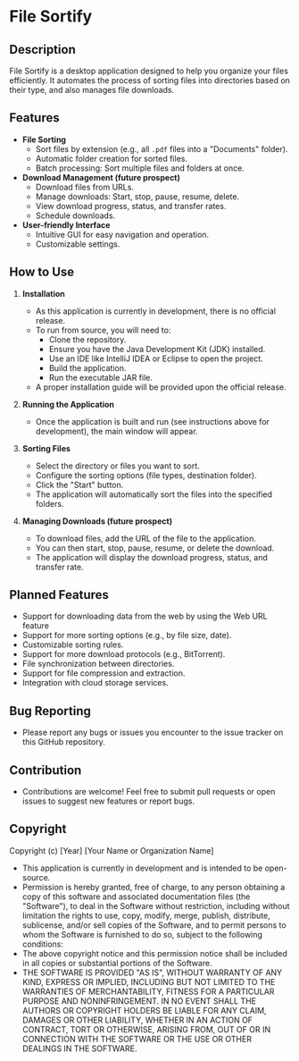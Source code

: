 # File Sortify
## Description

File Sortify is a desktop application designed to help you organize your files efficiently. It automates the process of sorting files into directories based on their type, and also manages file downloads.

## Features

* **File Sorting**
    * Sort files by extension (e.g., all `.pdf` files into a "Documents" folder).
    * Automatic folder creation for sorted files.
    * Batch processing: Sort multiple files and folders at once.
* **Download Management (future prospect)**
    * Download files from URLs.
    * Manage downloads: Start, stop, pause, resume, delete.
    * View download progress, status, and transfer rates.
    * Schedule downloads.
* **User-friendly Interface**
    * Intuitive GUI for easy navigation and operation.
    * Customizable settings.

## How to Use

1.  **Installation**

    * As this application is currently in development, there is no official release.
    * To run from source, you will need to:
        * Clone the repository.
        * Ensure you have the Java Development Kit (JDK) installed.
        * Use an IDE like IntelliJ IDEA or Eclipse to open the project.
        * Build the application.
        * Run the executable JAR file.
    * A proper installation guide will be provided upon the official release.

2.  **Running the Application**

    * Once the application is built and run (see instructions above for development), the main window will appear.

3.  **Sorting Files**

    * Select the directory or files you want to sort.
    * Configure the sorting options (file types, destination folder).
    * Click the "Start" button.
    * The application will automatically sort the files into the specified folders.

4.  **Managing Downloads (future prospect)**

    * To download files, add the URL of the file to the application.
    * You can then start, stop, pause, resume, or delete the download.
    * The application will display the download progress, status, and transfer rate.

## Planned Features

* Support for downloading data from the web by using the Web URL feature
* Support for more sorting options (e.g., by file size, date).
* Customizable sorting rules.
* Support for more download protocols (e.g., BitTorrent).
* File synchronization between directories.
* Support for file compression and extraction.
* Integration with cloud storage services.

## Bug Reporting

* Please report any bugs or issues you encounter to the issue tracker on this GitHub repository.

## Contribution

* Contributions are welcome! Feel free to submit pull requests or open issues to suggest new features or report bugs.

## Copyright

Copyright (c) \[Year] \[Your Name or Organization Name]

* This application is currently in development and is intended to be open-source.
* Permission is hereby granted, free of charge, to any person obtaining a copy of this software and associated documentation files (the "Software"), to deal in the Software without restriction, including without limitation the rights to use, copy, modify, merge, publish, distribute, sublicense, and/or sell copies of the Software, and to permit persons to whom the Software is furnished to do so, subject to the following conditions:
* The above copyright notice and this permission notice shall be included in all copies or substantial portions of the Software.
* THE SOFTWARE IS PROVIDED "AS IS", WITHOUT WARRANTY OF ANY KIND, EXPRESS OR IMPLIED, INCLUDING BUT NOT LIMITED TO THE WARRANTIES OF MERCHANTABILITY, FITNESS FOR A PARTICULAR PURPOSE AND NONINFRINGEMENT. IN NO EVENT SHALL THE AUTHORS OR COPYRIGHT HOLDERS BE LIABLE FOR ANY CLAIM, DAMAGES OR OTHER LIABILITY, WHETHER IN AN ACTION OF CONTRACT, TORT OR OTHERWISE, ARISING FROM, OUT OF OR IN CONNECTION WITH THE SOFTWARE OR THE USE OR OTHER DEALINGS IN THE SOFTWARE.
